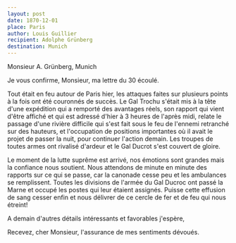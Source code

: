 ```yaml
---
layout: post
date: 1870-12-01
place: Paris
author: Louis Guillier
recipient: Adolphe Grünberg
destination: Munich
---
```


Monsieur A. Grünberg, Munich


Je vous confirme, Monsieur, ma lettre du 30 écoulé.

Tout était en feu autour de Paris hier, les attaques faites
sur plusieurs points à la fois ont été couronnés de succès.
Le Gal Trochu s'était mis à la tête d'une expédition qui a remporté
des avantages réels, son rapport qui vient d'être affiché et qui est adressé
d'hier à 3 heures de l'après midi, relate le passage d'une rivière difficile
qui s'est fait sous le feu de l'ennemi retranché sur des hauteurs, et
l'occupation de positions importantes où il avait le projet de passer la nuit,
pour continuer l'action demain.
Les troupes de toutes armes ont rivalisé d'ardeur et le Gal Ducrot s'est
couvert de gloire.

Le moment de la lutte suprême est arrivé, nos émotions sont grandes mais la
confiance nous soutient.
Nous attendons de minute en minute des rapports sur ce qui se passe, car la
canonade cesse peu et les ambulances se remplissent.
Toutes les divisions de l'armée du Gal Ducroc ont passé la Marne et occupé les
postes qui leur étaient assignés.
Puisse cette effusion de sang cesser enfin et nous délivrer de ce cercle de fer
et de feu qui nous étreint!

A demain d'autres détails intéressants et favorables j'espère,

Recevez, cher Monsieur, l'assurance de mes sentiments dévoués.
